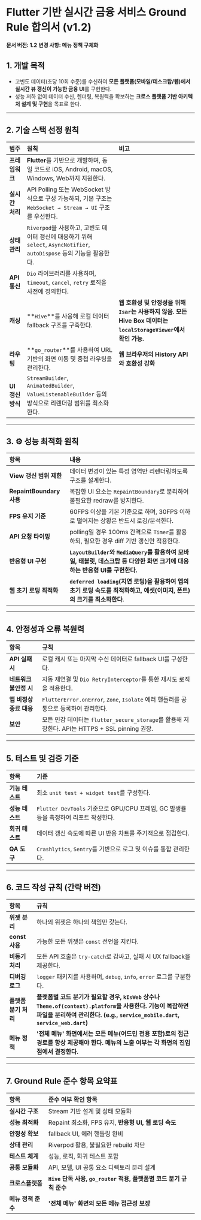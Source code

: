 # Flutter 기반 실시간 금융 서비스 Ground Rule 합의서 (v1.2)

**문서 버전: 1.2**
**변경 사항: 메뉴 정책 구체화**

## 1. 개발 목적

*   고빈도 데이터(초당 10회 수준)를 수신하여 **모든 플랫폼(모바일/데스크탑/웹)에서 실시간 뷰 갱신이 가능한 금융 UI**를 구현한다.
*   성능 저하 없이 데이터 수신, 렌더링, 복원력을 확보하는 **크로스 플랫폼 기반 아키텍처 설계 및 구현**을 목표로 한다.

---

## 2. 기술 스택 선정 원칙

| 범주 | 원칙 | 비고 |
| :--- | :--- | :--- |
| **프레임워크** | **Flutter**를 기반으로 개발하며, 동일 코드로 iOS, Android, macOS, Windows, Web까지 지원한다. | |
| **실시간 처리** | API Polling 또는 WebSocket 방식으로 구성 가능하되, 기본 구조는 `WebSocket → Stream → UI` 구조를 우선한다. | |
| **상태 관리** | `Riverpod`을 사용하고, 고빈도 데이터 갱신에 대응하기 위해 `select`, `AsyncNotifier`, `autoDispose` 등의 기능을 활용한다. | |
| **API 통신** | `Dio` 라이브러리를 사용하며, `timeout`, `cancel`, `retry` 로직을 사전에 정의한다. | |
| **캐싱** | **`Hive`**를 사용해 로컬 데이터 fallback 구조를 구축한다. | **웹 호환성 및 안정성을 위해 `Isar`는 사용하지 않음. 모든 Hive Box 데이터는 `localStorageViewer`에서 확인 가능.** |
| **라우팅** | **`go_router`**를 사용하여 URL 기반의 화면 이동 및 중첩 라우팅을 관리한다. | **웹 브라우저의 History API와 호환성 강화** |
| **UI 갱신 방식** | `StreamBuilder`, `AnimatedBuilder`, `ValueListenableBuilder` 등의 방식으로 리렌더링 범위를 최소화한다. | |

---

## 3. ⚙️ 성능 최적화 원칙

| 항목 | 내용 |
| :--- | :--- |
| **View 갱신 범위 제한** | 데이터 변경이 있는 특정 영역만 리렌더링하도록 구조를 설계한다. |
| **RepaintBoundary 사용** | 복잡한 UI 요소는 `RepaintBoundary`로 분리하여 불필요한 redraw를 방지한다. |
| **FPS 유지 기준** | 60FPS 이상을 기본 기준으로 하며, 30FPS 이하로 떨어지는 상황은 반드시 로깅/분석한다. |
| **API 요청 타이밍** | polling일 경우 100ms 간격으로 `Timer`를 활용하되, 필요한 경우 diff 기반 갱신만 적용한다. |
| **반응형 UI 구현** | **`LayoutBuilder`와 `MediaQuery`를 활용하여 모바일, 태블릿, 데스크탑 등 다양한 화면 크기에 대응하는 반응형 UI를 구현한다.** |
| **웹 초기 로딩 최적화** | **`deferred loading`(지연 로딩)을 활용하여 앱의 초기 로딩 속도를 최적화하고, 에셋(이미지, 폰트)의 크기를 최소화한다.** |

---

## 4. 안정성과 오류 복원력

| 항목 | 규칙 |
| :--- | :--- |
| **API 실패 시** | 로컬 캐시 또는 마지막 수신 데이터로 fallback UI를 구성한다. |
| **네트워크 불안정 시** | 자동 재연결 및 `Dio RetryInterceptor`를 통한 재시도 로직을 적용한다. |
| **앱 비정상 종료 대응** | `FlutterError.onError`, `Zone`, `Isolate` 에러 핸들러를 공통으로 등록하여 관리한다. |
| **보안** | 모든 민감 데이터는 `flutter_secure_storage`를 활용해 저장한다. API는 HTTPS + SSL pinning 권장. |

---

## 5. 테스트 및 검증 기준

| 항목 | 기준 |
| :--- | :--- |
| **기능 테스트** | 최소 `unit test + widget test`를 구성한다. |
| **성능 테스트** | `Flutter DevTools` 기준으로 GPU/CPU 프레임, GC 발생률 등을 측정하여 리포트 작성한다. |
| **회귀 테스트** | 데이터 갱신 속도에 따른 UI 반응 차트를 주기적으로 점검한다. |
| **QA 도구** | `Crashlytics`, `Sentry`를 기반으로 로그 및 이슈를 통합 관리한다. |

---

## 6. 코드 작성 규칙 (간략 버전)

| 항목 | 규칙 |
| :--- | :--- |
| **위젯 분리** | 하나의 위젯은 하나의 책임만 갖는다. |
| **const 사용** | 가능한 모든 위젯은 `const` 선언을 지킨다. |
| **비동기 처리** | 모든 API 호출은 `try-catch`로 감싸고, 실패 시 UX fallback을 제공한다. |
| **디버깅 로그** | `logger` 패키지를 사용하며, `debug`, `info`, `error` 로그를 구분한다. |
| **플랫폼 분기 처리** | **플랫폼별 코드 분기가 필요할 경우, `kIsWeb` 상수나 `Theme.of(context).platform`을 사용한다. 기능이 복잡하면 파일을 분리하여 관리한다. (e.g., `service_mobile.dart`, `service_web.dart`)** |
| **메뉴 정책** | **'전체 메뉴' 화면에서는 모든 메뉴(어드민 전용 포함)로의 접근 경로를 항상 제공해야 한다. 메뉴의 노출 여부는 각 화면의 진입점에서 결정한다.** |

---

## 7. Ground Rule 준수 항목 요약표

| 항목 | 준수 여부 확인 항목 |
| :--- | :--- |
| **실시간 구조** | Stream 기반 설계 및 상태 모듈화 |
| **성능 최적화** | Repaint 최소화, FPS 유지, **반응형 UI, 웹 로딩 속도** |
| **안정성 확보** | fallback UI, 에러 핸들링 완비 |
| **상태 관리** | Riverpod 활용, 불필요한 rebuild 차단 |
| **테스트 체계** | 성능, 로직, 회귀 테스트 포함 |
| **공통 모듈화** | API, 모델, UI 공통 요소 디렉토리 분리 설계 |
| **크로스플랫폼** | **`Hive` 단독 사용, `go_router` 적용, 플랫폼별 코드 분기 규칙 준수** |
| **메뉴 정책 준수** | **'전체 메뉴' 화면의 모든 메뉴 접근성 보장** |